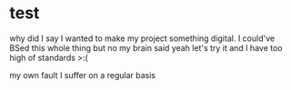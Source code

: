 # test
why did I say I wanted to make my project something digital.
I could've BSed this whole thing but no my brain said yeah let's try it and I have too high of standards >:(

my own fault I suffer on a regular basis
